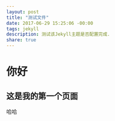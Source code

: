 ```yaml
---
layout: post
title: "测试文件"
date: 2017-06-29 15:25:06 -00:00
tags: jekyll
description: 测试该Jekyll主题是否配置完成.
share: true
---
```


# 你好

## 这是我的第一个页面

哈哈
